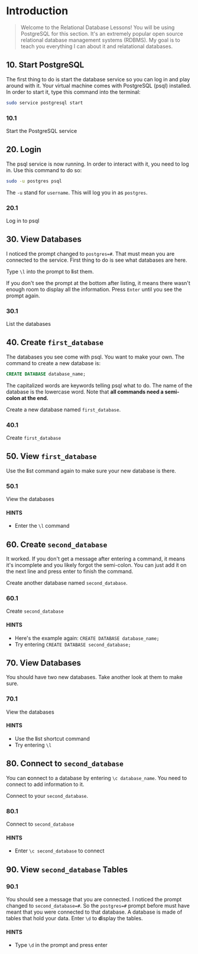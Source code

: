 # Introduction

> Welcome to the Relational Database Lessons! You will be using PostgreSQL for this section. It's an extremely popular open source relational database management systems (RDBMS). My goal is to teach you everything I can about it and relatational databases.

## 10. Start PostgreSQL

The first thing to do is start the database service so you can log in and play around with it. Your virtual machine comes with PostgreSQL (psql) installed. In order to start it, type this command into the terminal:

```bash
sudo service postgresql start
```

### 10.1

Start the PostgreSQL service

## 20. Login

The psql service is now running. In order to interact with it, you need to log in. Use this command to do so:

```bash
sudo -u postgres psql
```

The `-u` stand for `username`. This will log you in as `postgres`.

### 20.1

Log in to psql

## 30. View Databases

I noticed the prompt changed to `postgres=#`. That must mean you are connected to the service. First thing to do is see what databases are here.

Type `\l` into the prompt to **l**ist them.

If you don't see the prompt at the bottom after listing, it means there wasn't enough room to display all the information. Press `Enter` until you see the prompt again.

### 30.1

List the databases

## 40. Create `first_database`

The databases you see come with psql. You want to make your own. The command to create a new database is:

```sql
CREATE DATABASE database_name;
```

The capitalized words are keywords telling psql what to do. The name of the database is the lowercase word. Note that **all commands need a semi-colon at the end.**

Create a new database named `first_database`.

### 40.1

Create `first_database`

## 50. View `first_database`

Use the **l**ist command again to make sure your new database is there.

### 50.1

View the databases

#### HINTS

- Enter the `\l` command

## 60. Create `second_database`

It worked. If you don't get a message after entering a command, it means it's incomplete and you likely forgot the semi-colon. You can just add it on the next line and press enter to finish the command.

Create another database named `second_database`.

### 60.1

Create `second_database`

#### HINTS

- Here's the example again: `CREATE DATABASE database_name;`
- Try entering `CREATE DATABASE second_database;`

## 70. View Databases

You should have two new databases. Take another look at them to make sure.

### 70.1

View the databases

#### HINTS

- Use the **l**ist shortcut command
- Try entering `\l`

## 80. Connect to `second_database`

You can **c**onnect to a database by entering `\c database_name`. You need to connect to add information to it.

Connect to your `second_database`.

### 80.1

Connect to `second_database`

#### HINTS

- Enter `\c second_database` to connect

## 90. View `second_database` Tables

### 90.1

You should see a message that you are connected. I noticed the prompt changed to `second_database=#`. So the `postgres=#` prompt before must have meant that you were connected to that database. A database is made of tables that hold your data. Enter `\d` to **d**isplay the tables.

#### HINTS

- Type `\d` in the prompt and press enter
